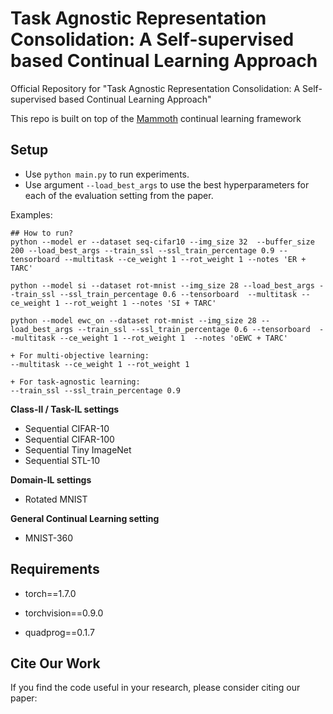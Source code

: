 # Task Agnostic Representation Consolidation: A Self-supervised based Continual Learning Approach 
Official Repository for  "Task Agnostic Representation Consolidation: A Self-supervised based Continual Learning Approach"

This repo is built on top of the [Mammoth](https://github.com/aimagelab/mammoth) continual learning framework

## Setup

+ Use `python main.py` to run experiments.
+ Use argument `--load_best_args` to use the best hyperparameters for each of the evaluation setting from the paper.

 Examples:
    
    ## How to run?
    python --model er --dataset seq-cifar10 --img_size 32  --buffer_size 200 --load_best_args --train_ssl --ssl_train_percentage 0.9 --tensorboard --multitask --ce_weight 1 --rot_weight 1 --notes 'ER + TARC'

    python --model si --dataset rot-mnist --img_size 28 --load_best_args --train_ssl --ssl_train_percentage 0.6 --tensorboard  --multitask --ce_weight 1 --rot_weight 1 --notes 'SI + TARC'

    python --model ewc_on --dataset rot-mnist --img_size 28 --load_best_args --train_ssl --ssl_train_percentage 0.6 --tensorboard  --multitask --ce_weight 1 --rot_weight 1  --notes 'oEWC + TARC'
 
    + For multi-objective learning:
    --multitask --ce_weight 1 --rot_weight 1
 
    + For task-agnostic learning:
    --train_ssl --ssl_train_percentage 0.9
    
    

**Class-Il / Task-IL settings**

+ Sequential CIFAR-10
+ Sequential CIFAR-100
+ Sequential Tiny ImageNet
+ Sequential STL-10

**Domain-IL settings**

+ Rotated MNIST

**General Continual Learning setting**

+ MNIST-360

## Requirements

- torch==1.7.0

- torchvision==0.9.0 

- quadprog==0.1.7


## Cite Our Work

If you find the code useful in your research, please consider citing our paper:

